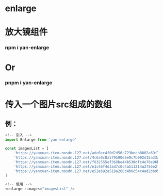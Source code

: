 # enlarge
# 放大镜组件
### npm i yan-enlarge 
# Or 
### pnpm i yan-enlarge
# 传入一个图片src组成的数组
## 例：
```JavaScript
<!-- 引入 -->
import Enlarge from 'yan-enlarge'
```
```JavaScript
const imagesList = [
    'https://yanxuan-item.nosdn.127.net/ade0ec4f0d2d56c723becb8002a69f75.png',
    'https://yanxuan-item.nosdn.127.net/4c6a9c8a579b00e5e9c7b002d15a33a2.jpg',
    'https://yanxuan-item.nosdn.127.net/f832555ef368be44b530dfc4e70e96b8.jpg',
    'https://yanxuan-item.nosdn.127.net/e1c46f4d3ad7c0c4a511214a2756e2fc.jpg',
    'https://yanxuan-item.nosdn.127.net/e52eb92a519a268c4b6c54c4ad2bb95d.png',
]
```
```JavaScript
<!-- 使用 -->
<enlarge :images="imagesList" />
```

